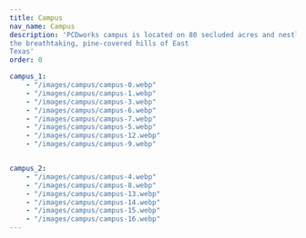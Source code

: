 ```yaml
---
title: Campus
nav_name: Campus
description: 'PCDworks campus is located on 80 secluded acres and nestled within
the breathtaking, pine-covered hills of East
Texas'
order: 0

campus_1:
    - "/images/campus/campus-0.webp"
    - "/images/campus/campus-1.webp"
    - "/images/campus/campus-3.webp"
    - "/images/campus/campus-6.webp"
    - "/images/campus/campus-7.webp"
    - "/images/campus/campus-5.webp"
    - "/images/campus/campus-12.webp"
    - "/images/campus/campus-9.webp"


campus_2:
    - "/images/campus/campus-4.webp"
    - "/images/campus/campus-8.webp"
    - "/images/campus/campus-13.webp"
    - "/images/campus/campus-14.webp"
    - "/images/campus/campus-15.webp"
    - "/images/campus/campus-16.webp"
---
```


<text-image :images="campus_1">
<template v-slot:left>

## For out-of-the-box thinking,
# Step out of your box
<br/>

Located on 80 secluded acres and nestled within
the breathtaking, pine-covered hills of East
Texas, our campus provides a one-of-a-kind
environment where your mind (and body) can
freely wander. A spot where fresh air and fresh
thought mingle.

But don't let the serene and majestic setting fool you. The PCDworks
campus is home to a full complement of state-of-the-art engineering,
prototyping, and testing facilities, and is staffed by some of the brightest
minds in the business.

We've hosted scores of Immersive Ideation™ sessions and have provided
expertise in new product development to some of the largest companies in
the world. Our quiet, isolated location is recognized as an ideal spot for
fostering creativity and sparking imaginative ideation and collaborative
thinking that yields accelerated breakthrough solutions.

</template>
</text-image>

<image-text :images="campus_2">
<template v-slot:right>

## Experience if for
# Yourself
<br/>

All are welcome to visit our campus. Come by yourself or bring your team to
stroll the grounds, see what we're working on, and explore all the ways you
can experience out-of-the-box thinking. Schedule your visit today.

</template>
</image-text>